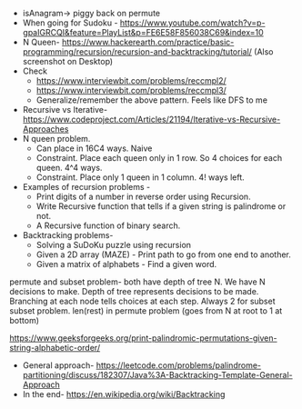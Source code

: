 * isAnagram-> piggy back on permute
* When going for Sudoku -
https://www.youtube.com/watch?v=p-gpaIGRCQI&feature=PlayList&p=FE6E58F856038C69&index=10
* N Queen-
https://www.hackerearth.com/practice/basic-programming/recursion/recursion-and-backtracking/tutorial/
(Also screenshot on Desktop)
* Check
  * https://www.interviewbit.com/problems/reccmpl2/
  * https://www.interviewbit.com/problems/reccmpl3/
  * Generalize/remember the above pattern. Feels like DFS to me
* Recursive vs Iterative-
https://www.codeproject.com/Articles/21194/Iterative-vs-Recursive-Approaches
* N queen problem.
  * Can place in 16C4 ways. Naive
  * Constraint. Place each queen only in 1 row. So 4 choices for each queen. 4^4 ways.
  * Constraint. Place only 1 queen in 1 column. 4! ways left.
* Examples of recursion problems -
  * Print digits of a number in reverse order using Recursion.  
  * Write Recursive function that tells if a given string is palindrome or not.  
  * A Recursive function of binary search.
* Backtracking problems-
  * Solving a SuDoKu puzzle using recursion
  * Given a 2D array (MAZE) - Print path to go from one end to another.  
  * Given a matrix of alphabets -  Find a given word.


permute and subset problem- both have depth of tree N. We have N decisions to make. Depth of tree represents decisions to be made. Branching at each node tells choices at each step. Always 2 for subset subset problem. len(rest) in permute problem (goes from N at root to 1 at bottom)


https://www.geeksforgeeks.org/print-palindromic-permutations-given-string-alphabetic-order/
* General approach- https://leetcode.com/problems/palindrome-partitioning/discuss/182307/Java%3A-Backtracking-Template-General-Approach
* In the end- https://en.wikipedia.org/wiki/Backtracking
